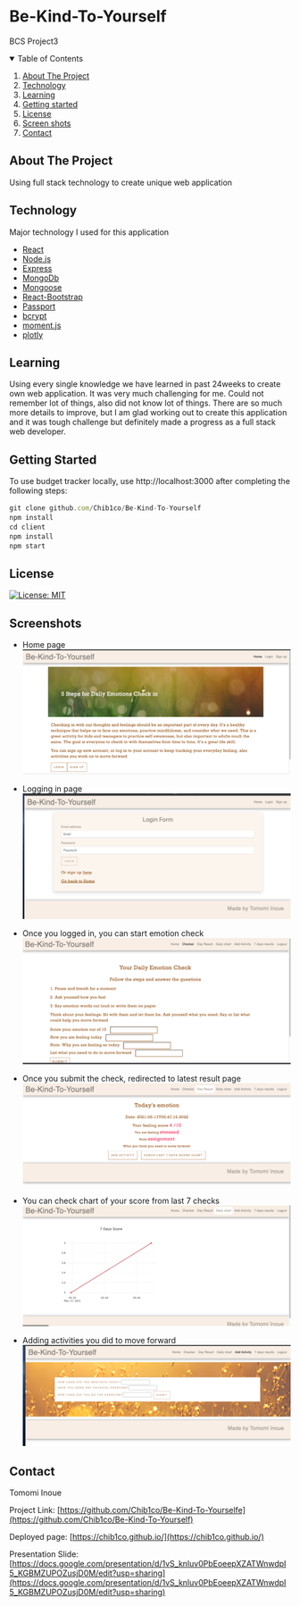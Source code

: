 # Be-Kind-To-Yourself
BCS Project3 

<!-- TABLE OF CONTENTS -->
<details open="open">
  <summary>Table of Contents</summary>
  <ol>
    <li>
      <a href="#about-the-project">About The Project</a>
    </li>
    <li><a href="#Technology">Technology</a></li>
    <li><a href="#learning">Learning</a></li>
    <li><a href="#getting-started">Getting started</a></li>
    <li><a href="#license">License</a></li>
    <li><a href="#screenshots">Screen shots</a></li>
    <li><a href="#contact">Contact</a></li>
  </ol>
</details>



<!-- ABOUT THE PROJECT -->
## About The Project
Using full stack technology to create unique web application

## Technology

Major technology I used for this application

* [React](https://reactjs.org/)
* [Node.js](https://nodejs.org/en/)
* [Express](https://expressjs.com/)
* [MongoDb](https://www.mongodb.com/cloud/atlas1)
* [Mongoose](https://mongoosejs.com/)
* [React-Bootstrap](https://react-bootstrap.github.io/)
* [Passport](http://www.passportjs.org/)
* [bcrypt](https://www.npmjs.com/package/bcrypt)
* [moment.js](https://momentjs.com/)
* [plotly](https://plotly.com/javascript/)

## Learning

Using every single knowledge we have learned in past 24weeks to create 
own web application. It was very much challenging for me. Could not remember lot of things, also did not know lot of things. 
There are so much more details to improve, but I am glad working out to create this application and it was tough challenge but definitely made a progress as a full stack web developer.

## Getting Started

To use budget tracker locally, use http://localhost:3000 after completing the following steps:

```js
git clone github.com/Chib1co/Be-Kind-To-Yourself
npm install
cd client
npm install
npm start
```

<!-- LICENSE -->
## License
[![License: MIT](https://img.shields.io/badge/License-MIT-yellow.svg)](https://opensource.org/licenses/MIT)


## Screenshots

* Home page
![Homepage](./screenshots/Home.png)

* Logging in page
![Log in page ](./screenshots/Loginpage.png)

* Once you logged in, you can start emotion check
![Emotion Check page](./screenshots/Checkerpage.png)

* Once you submit the check, redirected to latest result page
![Day result page](./screenshots/Day-resultpage.png)

* You can check chart of your score from last 7 checks
![Chart](./screenshots/Chartpage.png)

* Adding activities you did to move forward
![Add activities](./screenshots/Adding-activitypage.png)
<!-- CONTACT -->
## Contact

Tomomi Inoue 
</br>

Project Link: [https://github.com/Chib1co/Be-Kind-To-Yourselfe](https://github.com/Chib1co/Be-Kind-To-Yourself)

Deployed page: [https://chib1co.github.io/](https://chib1co.github.io/)

Presentation Slide: [https://docs.google.com/presentation/d/1vS_knluv0PbEoeepXZATWnwdpI5_KGBMZUPOZusjD0M/edit?usp=sharing](https://docs.google.com/presentation/d/1vS_knluv0PbEoeepXZATWnwdpI5_KGBMZUPOZusjD0M/edit?usp=sharing)
